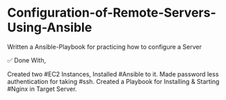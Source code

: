 # Configuration-of-Remote-Servers-Using-Ansible

Written a Ansible-Playbook for practicing how to configure a Server

✅ Done With,

Created two #EC2 Instances, Installed #Ansible to it.
Made password less authentication for taking #ssh.
Created a Playbook for Installing & Starting #Nginx in Target Server.
